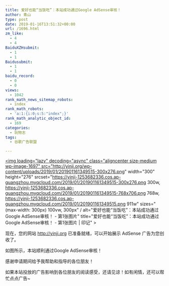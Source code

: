 ```yaml
---
title: 爱好也能“当饭吃”：本站成功通过Google AdSense审核！
author: 青山
type: post
date: 2019-01-16T13:51:32+00:00
url: /1696.html
zm_like:
  - 4
  - 4
BaiduXZHsubmit:
  - 1
  - 1
Baidusubmit:
  - 1
  - 1
baidu_record:
  - 0
  - 0
views:
  - 1042
rank_math_news_sitemap_robots:
  - index
rank_math_robots:
  - 'a:1:{i:0;s:5:"index";}'
rank_math_analytic_object_id:
  - 169
categories:
  - 玩物志
tags:
  - 谷歌广告联盟

---
```

<a href="http://yinji.org/wp-content/uploads/2019/01/201901161349515.png" loading="lazy" rel="sponsored" data-fancybox="gallery"><img loading="lazy" decoding="async" class="aligncenter size-medium wp-image-1697" src="http://yinji.org/wp-content/uploads/2019/01/201901161349515-300x276.png" width="300" height="276" srcset="https://yinji-1253682336.cos.ap-guangzhou.myqcloud.com/2019/01/201901161349515-300x276.png 300w, https://yinji-1253682336.cos.ap-guangzhou.myqcloud.com/2019/01/201901161349515-768x706.png 768w, https://yinji-1253682336.cos.ap-guangzhou.myqcloud.com/2019/01/201901161349515.png 911w" sizes="(max-width: 300px) 100vw, 300px" / alt="爱好也能“当饭吃”：本站成功通过Google AdSense审核！ - 第1张图片" title="爱好也能“当饭吃”：本站成功通过Google AdSense审核！ - 第1张图片 | 印记" ></a>

现在，您的网站 <a>http://yinji.org</a> 已准备就绪，可以开始展示 AdSense 广告为您创收了。

如图所示，本站顺利通过Google AdSense审核！

感谢申请期间给予我帮助和指导的各位朋友！

如果本站投放的广告影响到各位朋友的阅读感受，还请见谅！如有闲情，还可以帮忙点点广告~
